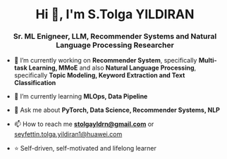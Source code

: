 <h1 align="center">Hi 👋, I'm S.Tolga YILDIRAN</h1>
<h3 align="center">Sr. ML Enigneer, LLM, Recommender Systems and Natural Language Processing Researcher</h3>



- 🔭 I’m currently working on **Recommender System**, specifically **Multi-task Learning, MMoE** and also **Natural Language Processing**, specifically **Topic Modeling, Keyword Extraction and Text Classification**

- 🌱 I’m currently learning **MLOps, Data Pipeline**

- 💬 Ask me about **PyTorch, Data Science, Recommender Systems, NLP**

- 📫 How to reach me **stolgayldrn@gmail.com** or seyfettin.tolga.yildiran1@huawei.com

- ⭐ Self-driven, self-motivated and lifelong learner


